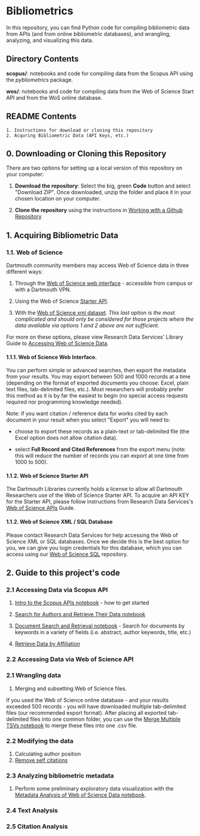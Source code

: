 # Bibliometrics

In this repository, you can find Python code for compiling bibliometric data from APIs (and from online bibliometric databases), and wrangling, analyzing, and visualizing this data.

## Directory Contents

**scopus/**: notebooks and code for compiling data from the Scopus API using the *pybliometrics* package.

**wos/**: notebooks and code for compiling data from the Web of Science Start API and from the WoS online database.

## README Contents

```
1. Instructions for download or cloning this repository
2. Acquring Bibliometric Data (API Keys, etc.)

```
<!--4. Guide to this project's code
    a. Wrangling data
    b. Modifying the data
    c. Metadata analysis
    d. Text Analysis
    e. Citation Analysis
    -->

## 0. Downloading or Cloning this Repository

There are two options for setting up a local version of this repository on your computer:

1. **Download the repository**: Select the big, green **Code** button and select "Download ZIP". Once downloaded, unzip the folder and place it in your chosen location on your computer.

2. **Clone the repository** using the instructions in [Working with a Github Repository](working_with_github-repo.md)

## 1. Acquiring Bibliometric Data

### 1.1. Web of Science

Dartmouth community members may access Web of Science data in three different ways:

1. Through the [Web of Science web interface](https://www-webofscience-com.dartmouth.idm.oclc.org/wos/woscc/basic-search) - accessible from campus or with a Dartmouth VPN.

2. Using the Web of Science [Starter API](https://researchguides.dartmouth.edu/c.php?g=59725&p=9913657). 

3. With the [Web of Science xml dataset](https://dartmouth.libapps.com/libguides/admin_c.php?g=59725&p=9826962). *This last option is the most complicated and should only be considered for those projects where the data available via options 1 and 2 above are not sufficient.*

For more on these options, please view Research Data Services'  Library Guide to [Accessing Web of Science Data](https://researchguides.dartmouth.edu/c.php?g=59725&p=9910244).

#### 1.1.1. Web of Science Web Interface.

 You can perform simple or advanced searches, then export the metadata from your results. You may export between 500 and 1000 records at a time (depending on the format of exported documents you choose: Excel, plain text files, tab-delimited files, etc.). Most researchers will probably prefer this method as it is by far the easiest to begin (no special access requests required nor programming knowledge needed). 

 Note: if you want citation / reference data for works cited by each document in your result when you select "Export" you will need to:
 
 + choose to export these records as a plain-text or tab-delimited file (the Excel option does not allow citation data).
 
 + select **Full Record and Cited References** from the export menu (note: this will reduce the number of records you can export at one time from 1000 to 500).

 #### 1.1.2. Web of Science Starter API

The Dartmouth Libraries currently holds a license to allow all Dartmouth Researchers use of the Web of Science Starter API. To acquire an API KEY for the Starter API, please follow instructions from Research Data Services's [Web of Science APIs](https://researchguides.dartmouth.edu/c.php?g=59725&p=9913657) Guide.

#### 1.1.2. Web of Science XML / SQL Database

Please contact Research Data Services for help accessing the Web of Science XML or SQL databases. Once we decide this is the best option for you, we can give you login credentials for this database, which you can access using our [Web of Science SQL](https://github.com/Dartmouth-Libraries/web-of-science-sql) repository.


## 2. Guide to this project's code

### 2.1 Accessing Data via Scopus API

1. [Intro to the Scopus APIs notebook](scopus\notebooks\01_intro_to_Scopus_API.ipynb) - how to get started

2. [Search for Authors and Retrieve Their Data notebook](scopus\notebooks\02_author-search-and-retrieval.ipynb)

3. [Document Search and Retrieval notebook](scopus\notebooks\03_document-search-and-retrieval.ipynb) - Search for documents by keywords in a variety of fields (i.e. abstract, author keywords, title, etc.)

4. [Retrieve Data by Affiliation](scopus\notebooks\04_affiliation-search_retrieve-ids.ipynb)

### 2.2 Accessing Data via Web of Science API

### 2.1 Wrangling data

1. Merging and subsetting Web of Science files. 

If you used the Web of Science online database - and your results exceeded 500 records - you will have downloaded multiple tab-delimited files (our recommended export format). After placing all exported tab-delimited files into one common folder, you can use the [Merge Multiple TSVs notebook](wos/notebooks/01_merge_multiple_tsvs.ipynb) to merge these files into one .csv file.


### 2.2 Modifying the data
1. Calculating author position
2. [Remove self citations](notebooks_general\remove-self-citations.ipynb)

### 2.3 Analyzing bibliometric metadata

1. Perform some preliminary exploratory data visualization with the [Metadata Analysis of Web of Science Data notebook](wos/notebooks/02_full-metadata-analysis.ipynb).


### 2.4 Text Analysis


### 2.5 Citation Analysis
